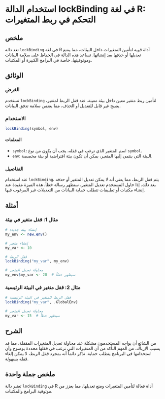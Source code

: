 <!--
Meta Description: # استخدام الدالة lockBinding في لغة R: التحكم في ربط المتغيرات ## ملخص تعد دالة `lockBinding` في لغة R أداة قوية لتأمين المتغيرات داخل البيئات، مما يم...
Meta Keywords: lockbinding, قفل, المتغير, المتغيرات, مما
-->

# استخدام الدالة lockBinding في لغة R: التحكم في ربط المتغيرات

## ملخص
تعد دالة `lockBinding` في لغة R أداة قوية لتأمين المتغيرات داخل البيئات، مما يمنع تعديلها أو حذفها بعد إنشائها. تساعد هذه الدالة في الحفاظ على سلامة البيانات وموثوقيتها، خاصة في البرامج الكبيرة أو المكتبات.

## الوثائق
### الغرض
تستخدم `lockBinding` لتأمين ربط متغير معين داخل بيئة معينة. عند قفل الربط لمتغير، يصبح غير قابل للتعديل أو الحذف، مما يضمن سلامة تدفق البيانات.

### الاستخدام
```R
lockBinding(symbol, env)
```

#### المعلمات
- `symbol`: اسم المتغير الذي ترغب في قفله، يجب أن يكون من نوع `symbol`.
- `env`: البيئة التي ينتمي إليها المتغير، يمكن أن تكون بيئة افتراضية أو بيئة مخصصة.

### التفاصيل
عند استخدام `lockBinding`، يتم قفل الربط، مما يعني أنه لا يمكن تعديل المتغير أو حذفه بعد ذلك. إذا حاول المستخدم تعديل المتغير، ستظهر رسالة خطأ. هذه الميزة مفيدة عند إنشاء مكتبات أو تطبيقات تتطلب حماية البيانات من التعديلات غير المرغوب فيها.

## أمثلة
### مثال 1: قفل متغير في بيئة
```R
# إنشاء بيئة جديدة
my_env <- new.env()

# إنشاء متغير
my_var <- 10

# قفل الربط
lockBinding("my_var", my_env)

# محاولة تعديل المتغير
my_env$my_var <- 20  # سيظهر خطأ
```

### مثال 2: قفل متغير في البيئة الرئيسية
```R
# قفل الربط للمتغير في البيئة الرئيسية
lockBinding("my_var", .GlobalEnv)

# محاولة تعديل المتغير
my_var <- 15  # سيظهر خطأ
```

## الشرح
من الشائع أن يواجه المستخدمون مشكلة عند محاولة تعديل المتغيرات المقفلة، مما قد يسبب الإرباك. من المهم التأكد من أن المتغيرات التي ترغب في قفلها محددة بوضوح وأن استخدامها في البرنامج يتطلب حماية. تذكر دائماً أنه بمجرد قفل الربط، لا يمكن إلغاء قفله بسهولة.

## ملخص جملة واحدة
تعتبر دالة `lockBinding` في R أداة فعالة لتأمين المتغيرات ومنع تعديلها، مما يعزز من موثوقية البرامج والمكتبات.